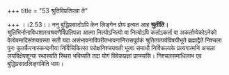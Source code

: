 +++
title = "53 श्रुतिविप्रतिपन्ना ते"

+++
।।2.53।। ननु बुद्धिप्रसादोऽपि केन लिङ्गेन ज्ञेय इत्यत आह **श्रुतीति।**
श्रुतिभिर्नानाविधशास्त्रश्रवणैर्विप्रतिपन्ना आत्मा नित्योऽनित्यो वा
नित्योऽपि कर्ताऽकर्ता वा अकर्ताप्येकोऽनेको वेत्येवमादिसंशयग्रस्ता सती
यदा असंभावनाविपरीतभावनानिरासपूर्वकं श्रुतितात्पर्यविषयीभूते
ब्रह्माद्वैते निश्चला पुनः कुतर्कैरनास्कन्दनीया निर्विचिकित्सा
परोक्षनिश्चयवती भूत्वा समाधौ निर्विकल्पके प्रत्यगात्मनि अचला
लयविक्षेपशून्या स्थास्यति स्थिरा भविष्यति तदा योगं विवेकप्रज्ञां
प्राप्स्यसि। निश्चलसमाधिलाभ एव बुद्धिप्रसादलिङ्गमिति भावः।  
